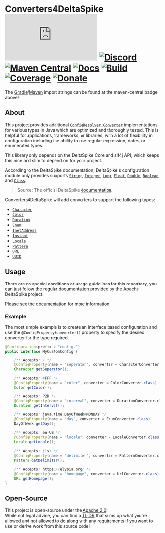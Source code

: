 # Converters4DeltaSpike [![Matrix]][matrix-community] [![Discord]][discord-guild] [![Maven Central]][maven-page] [![Docs]][documentation] [![Build]][gitlab] [![Coverage]][gitlab] [![Donate]][elypia-donate]
The [Gradle]/[Maven] import strings can be found at the maven-central badge above!

## About
This project provides additional [`ConfigResolver.Converter`] implementations for various
types in Java which are optimized and thoroughly tested.
This is helpful for applications, frameworks, or libraries, with a 
lot of flexibility in configuration including the ability to use regular expression,
dates, or enumerated types.

This library only depends on the DeltaSpike Core and slf4j API, which keeps 
this nice and slim to depend on for your project.

According to the DeltaSpike documentation, DeltaSpike's configuration module 
only provides supports
[`String`](https://docs.oracle.com/en/java/javase/11/docs/api/java.base/java/lang/String.html),
[`Integer`](https://docs.oracle.com/en/java/javase/11/docs/api/java.base/java/lang/Integer.html),
[`Long`](https://docs.oracle.com/en/java/javase/11/docs/api/java.base/java/lang/Long.html),
[`Float`](https://docs.oracle.com/en/java/javase/11/docs/api/java.base/java/lang/Float.html),
[`Double`](https://docs.oracle.com/en/java/javase/11/docs/api/java.base/java/lang/Double.html),
[`Boolean`](https://docs.oracle.com/en/java/javase/11/docs/api/java.base/java/lang/Boolean.html), and
[`Class`](https://docs.oracle.com/en/java/javase/11/docs/api/java.base/java/lang/Class.html).
> Source: The official DeltaSpike [documentation][deltaspike-supported-types].

Converters4DeltaSpike will add converters to support the following types:
<!-- Listed in alphabetical order. -->
* [`Character`](https://docs.oracle.com/en/java/javase/11/docs/api/java.base/java/lang/Character.html)
* [`Color`](https://docs.oracle.com/en/java/javase/11/docs/api/java.desktop/java/awt/Color.html)
* [`Duration`](https://docs.oracle.com/en/java/javase/11/docs/api/java.base/java/time/Duration.html)
* [`Enum`](https://docs.oracle.com/en/java/javase/11/docs/api/java.base/java/lang/Enum.html)
* [`InetAddress`](https://docs.oracle.com/en/java/javase/11/docs/api/java.base/java/net/InetAddress.html)
* [`Instant`](https://docs.oracle.com/en/java/javase/11/docs/api/java.base/java/time/Instant.html)
* [`Locale`](https://docs.oracle.com/en/java/javase/11/docs/api/java.base/java/util/Locale.html)
* [`Pattern`](https://docs.oracle.com/en/java/javase/11/docs/api/java.base/java/util/regex/Pattern.html)
* [`URL`](https://docs.oracle.com/en/java/javase/11/docs/api/java.base/java/net/URL.html)
* [`UUID`](https://docs.oracle.com/en/java/javase/11/docs/api/java.base/java/util/UUID.html)

## Usage
There are no special conditions or usage guidelines for this repository, 
you can just follow the regular documentation provided by the Apache DeltaSpike project.

Please see the [documentation][deltaspike-typed-resolver-api] for more information.

### Example
The most simple example is to create an interface based configuration and use the
`@ConfigProperty#converter()` property to specify the desired converter for the type required.

```java
@Configuration(prefix = "config.")
public interface MyCustomConfig {

    /** Accepts: / */
    @ConfigProperty(name = "seperator", converter = CharacterConverter.class)
    Character getSeperator();

    /** Accepts: #FFF */
    @ConfigProperty(name = "color", converter = ColorConverter.class)
    Color getColor();

    /** Accepts: P2D */ 
    @ConfigProperty(name = "interval", converter = DurationConverter.class)
    Duration getInterval();

    /** Accepts: java.time.DayOfWeek#MONDAY */
    @ConfigProperty(name = "day", converter = EnumConverter.class)
    DayOfWeek getDay();
    
    /** Accepts: en-US */
    @ConfigProperty(name = "locale", converter = LocaleConverter.class)
    Locale getLocale();
    
    /** Accepts: \\s+ */
    @ConfigProperty(name = "delimiter", converter = PatternConverter.class)
    Pattern getDelimiter();
    
    /** Accepts: https://elypia.org/ */
    @ConfigProperty(name = "homepage", converter = UrlConverter.class)
    URL getHomepage();
}
```

## Open-Source
This project is open-source under the [Apache 2.0]!  
While not legal advice, you can find a [TL;DR] that sums up what
you're allowed and not allowed to do along with any requirements if you want to 
use or derive work from this source code!  

[matrix-community]: https://matrix.to/#/+elypia:matrix.org "Matrix Invite"
[discord-guild]: https://discord.com/invite/hprGMaM "Discord Invite"
[maven-page]: https://search.maven.org/search?q=g:org.elypia.converters4deltaspike "Maven Central"
[documentation]: https://elypia.gitlab.io/converters4deltaspike "Project Documentation"
[gitlab]: https://gitlab.com/Elypia/converters4deltaspike/commits/master "Repository on GitLab"
[elypia-donate]: https://elypia.org/donate "Donate to Elypia"
[Gradle]: https://gradle.org/ "Depend via Gradle"
[Maven]: https://maven.apache.org/ "Depend via Maven"
[`ConfigResolver.Converter`]: https://deltaspike.apache.org/javadoc/1.9.3/org/apache/deltaspike/core/api/config/ConfigResolver.Converter.html
[deltaspike-supported-types]: https://deltaspike.apache.org/documentation/configuration.html#_supported_types
[deltaspike-typed-resolver-api]: https://deltaspike.apache.org/documentation/configuration.html#TypedResolverAPI
[Apache 2.0]: https://www.apache.org/licenses/LICENSE-2.0 "Apache 2.0 License"
[TL;DR]: https://tldrlegal.com/license/apache-license-2.0-(apache-2.0) "TL;DR of Apache 2.0"

[Matrix]: https://img.shields.io/matrix/elypia:matrix.org?logo=matrix "Matrix Shield"
[Discord]: https://discord.com/api/guilds/184657525990359041/widget.png "Discord Shield"
[Maven Central]: https://img.shields.io/maven-central/v/org.elypia.converters4deltaspike/converters4deltaspike "Download Shield"
[Docs]: https://img.shields.io/badge/docs-converters4deltaspike-blue.svg "Documentation Shield"
[Build]: https://gitlab.com/Elypia/converters4deltaspike/badges/master/pipeline.svg "GitLab Build Shield"
[Coverage]: https://gitlab.com/Elypia/converters4deltaspike/badges/master/coverage.svg "GitLab Coverage Shield"
[Donate]: https://img.shields.io/badge/donate-elypia-blueviolet "Donate Shield"
